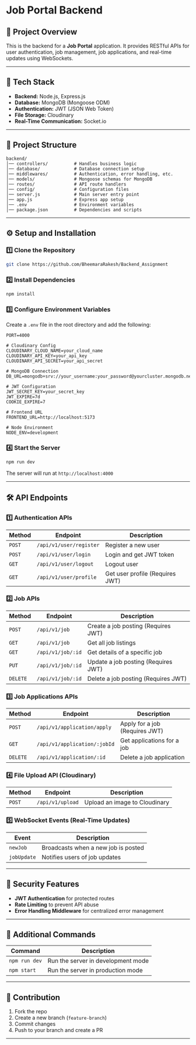 # Job Portal Backend

## 📌 Project Overview
This is the backend for a **Job Portal** application. It provides RESTful APIs for user authentication, job management, job applications, and real-time updates using WebSockets.

---

## 🚀 Tech Stack
- **Backend:** Node.js, Express.js
- **Database:** MongoDB (Mongoose ODM)
- **Authentication:** JWT (JSON Web Token)
- **File Storage:** Cloudinary
- **Real-Time Communication:** Socket.io

---

## 📂 Project Structure
```
backend/
│── controllers/          # Handles business logic
│── database/             # Database connection setup
│── middlewares/          # Authentication, error handling, etc.
│── models/               # Mongoose schemas for MongoDB
│── routes/               # API route handlers
│── config/               # Configuration files
│── server.js             # Main server entry point
│── app.js                # Express app setup
│── .env                  # Environment variables
│── package.json          # Dependencies and scripts
```

---

## ⚙️ Setup and Installation

### 1️⃣ Clone the Repository
```sh
git clone https://github.com/BheemaraRakesh/Backend_Assignment
```

### 2️⃣ Install Dependencies
```sh
npm install
```

### 3️⃣ Configure Environment Variables
Create a `.env` file in the root directory and add the following:
```env
PORT=4000

# Cloudinary Config
CLOUDINARY_CLOUD_NAME=your_cloud_name
CLOUDINARY_API_KEY=your_api_key
CLOUDINARY_API_SECRET=your_api_secret

# MongoDB Connection
DB_URL=mongodb+srv://your_username:your_password@yourcluster.mongodb.net/your_database

# JWT Configuration
JWT_SECRET_KEY=your_secret_key
JWT_EXPIRE=7d
COOKIE_EXPIRE=7

# Frontend URL
FRONTEND_URL=http://localhost:5173

# Node Environment
NODE_ENV=development
```

### 4️⃣ Start the Server
```sh
npm run dev
```

The server will run at `http://localhost:4000`

---

## 🛠️ API Endpoints

### **1️⃣ Authentication APIs**
| Method | Endpoint | Description |
|--------|---------|-------------|
| `POST` | `/api/v1/user/register` | Register a new user |
| `POST` | `/api/v1/user/login` | Login and get JWT token |
| `GET`  | `/api/v1/user/logout` | Logout user |
| `GET`  | `/api/v1/user/profile` | Get user profile (Requires JWT) |

### **2️⃣ Job APIs**
| Method | Endpoint | Description |
|--------|---------|-------------|
| `POST` | `/api/v1/job` | Create a job posting (Requires JWT) |
| `GET`  | `/api/v1/job` | Get all job listings |
| `GET`  | `/api/v1/job/:id` | Get details of a specific job |
| `PUT`  | `/api/v1/job/:id` | Update a job posting (Requires JWT) |
| `DELETE` | `/api/v1/job/:id` | Delete a job posting (Requires JWT) |

### **3️⃣ Job Applications APIs**
| Method | Endpoint | Description |
|--------|---------|-------------|
| `POST` | `/api/v1/application/apply` | Apply for a job (Requires JWT) |
| `GET`  | `/api/v1/application/:jobId` | Get applications for a job |
| `DELETE` | `/api/v1/application/:id` | Delete a job application |

### **4️⃣ File Upload API (Cloudinary)**
| Method | Endpoint | Description |
|--------|---------|-------------|
| `POST` | `/api/v1/upload` | Upload an image to Cloudinary |

### **5️⃣ WebSocket Events (Real-Time Updates)**
| Event | Description |
|--------|-------------|
| `newJob` | Broadcasts when a new job is posted |
| `jobUpdate` | Notifies users of job updates |

---

## 🔐 Security Features
- **JWT Authentication** for protected routes
- **Rate Limiting** to prevent API abuse
- **Error Handling Middleware** for centralized error management

---

## 📌 Additional Commands
| Command | Description |
|---------|-------------|
| `npm run dev` | Run the server in development mode |
| `npm start` | Run the server in production mode |

---

## 🤝 Contribution
1. Fork the repo
2. Create a new branch (`feature-branch`)
3. Commit changes
4. Push to your branch and create a PR

---




